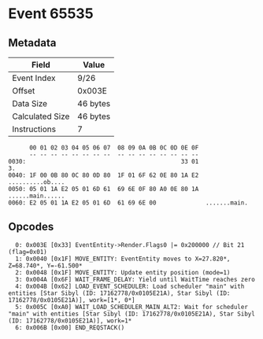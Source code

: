 # Event 65535

## Metadata

| Field           | Value    |
|-----------------|----------|
| Event Index     | 9/26     |
| Offset          | 0x003E   |
| Data Size       | 46 bytes |
| Calculated Size | 46 bytes |
| Instructions    | 7        |

```
      00 01 02 03 04 05 06 07  08 09 0A 0B 0C 0D 0E 0F
      -- -- -- -- -- -- -- --  -- -- -- -- -- -- -- --
0030:                                            33 01                3.
0040: 1F 00 0B 80 0C 80 0D 80  1F 01 6F 62 0E 80 1A E2  ..........ob....
0050: 05 01 1A E2 05 01 6D 61  69 6E 0F 80 A0 0E 80 1A  ......main......
0060: E2 05 01 1A E2 05 01 6D  61 69 6E 00              .......main.    
```

## Opcodes

```
  0: 0x003E [0x33] EventEntity->Render.Flags0 |= 0x200000 // Bit 21 (flag=0x01)
  1: 0x0040 [0x1F] MOVE_ENTITY: EventEntity moves to X=27.820*, Z=68.740*, Y=-61.500*
  2: 0x0048 [0x1F] MOVE_ENTITY: Update entity position (mode=1)
  3: 0x004A [0x6F] WAIT_FRAME_DELAY: Yield until WaitTime reaches zero
  4: 0x004B [0x62] LOAD_EVENT_SCHEDULER: Load scheduler "main" with entities [Star Sibyl (ID: 17162778/0x0105E21A), Star Sibyl (ID: 17162778/0x0105E21A)], work=[1*, 0*]
  5: 0x005C [0xA0] WAIT_LOAD_SCHEDULER_MAIN_ALT2: Wait for scheduler "main" with entities [Star Sibyl (ID: 17162778/0x0105E21A), Star Sibyl (ID: 17162778/0x0105E21A)], work=1*
  6: 0x006B [0x00] END_REQSTACK()
```
